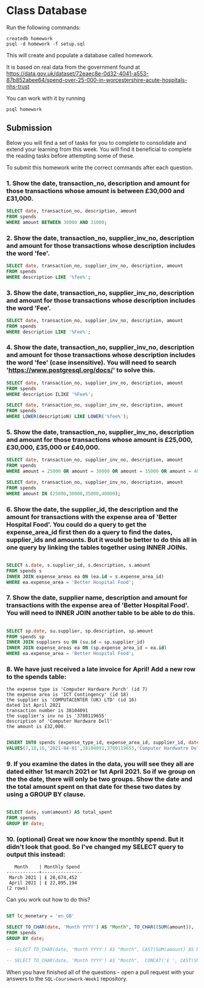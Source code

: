 # Class Database

Run the following commands:

```
createdb homework
psql -d homework -f setup.sql
```

This will create and populate a database called homework.

It is based on real data from the government found at
https://data.gov.uk/dataset/72eaec8e-0d32-4041-a553-87b852abee64/spend-over-25-000-in-worcestershire-acute-hospitals-nhs-trust

You can work with it by running

```
psql homework
```

## Submission

Below you will find a set of tasks for you to complete to consolidate and extend your learning from this week. You will find it beneficial to complete the reading tasks before attempting some of these.

To submit this homework write the correct commands after each question.

### 1. Show the date, transaction_no, description and amount for those transactions whose amount is between £30,000 and £31,000.

```sql
SELECT date, transaction_no, description, amount
FROM spends
WHERE amount BETWEEN 30000 AND 31000;
```

### 2. Show the date, transaction_no, supplier_inv_no, description and amount for those transactions whose description includes the word 'fee'.

```sql
SELECT date, transaction_no, supplier_inv_no, description, amount
FROM spends
WHERE description LIKE '%fee%';
```

### 3. Show the date, transaction_no, supplier_inv_no, description and amount for those transactions whose description includes the word 'Fee'.

```sql
SELECT date, transaction_no, supplier_inv_no, description, amount
FROM spends
WHERE description LIKE '%Fee%';

```

### 4. Show the date, transaction_no, supplier_inv_no, description and amount for those transactions whose description includes the word 'fee' (case insensitive). You will need to search 'https://www.postgresql.org/docs/' to solve this.

```sql
SELECT date, transaction_no, supplier_inv_no, description, amount
FROM spends
WHERE description ILIKE '%Fee%';

SELECT date, transaction_no, supplier_inv_no, description, amount
FROM spends
WHERE LOWER(descriptioN) LIKE LOWER('%fee%');

```

### 5. Show the date, transaction_no, supplier_inv_no, description and amount for those transactions whose amount is £25,000, £30,000, £35,000 or £40,000.

```sql
SELECT date, transaction_no, supplier_inv_no, description, amount
FROM spends
WHERE amount = 25000 OR amount = 30000 OR amount = 35000 OR amount = 40000;

SELECT date, transaction_no, supplier_inv_no, description, amount
FROM spends
WHERE amount IN (25000,30000,35000,40000);

```

### 6. Show the date, the supplier_id, the description and the amount for transactions with the expense area of 'Better Hospital Food'. You could do a query to get the expense_area_id first then do a query to find the dates, supplier_ids and amounts. But it would be better to do this all in one query by linking the tables together using INNER JOINs.

```sql

SELECT s.date, s.supplier_id, s.description, s.amount
FROM spends s
INNER JOIN expense_areas ea ON (ea.id = s.expense_area_id)
WHERE ea.expense_area = 'Better Hospital Food';

```

### 7. Show the date, supplier name, description and amount for transactions with the expense area of 'Better Hospital Food'. You will need to INNER JOIN another table to be able to do this.

```sql

SELECT sp.date, su.supplier, sp.description, sp.amount
FROM spends sp
INNER JOIN suppliers su ON (su.id = sp.supplier_id)
INNER JOIN expense_areas ea ON (sp.expense_area_id = ea.id)
WHERE ea.expense_area = 'Better Hospital Food';

```

### 8. We have just received a late invoice for April! Add a new row to the spends table:

    the expense type is 'Computer Hardware Purch' (id 7)
    the expense area is 'ICT Contingency' (id 18)
    the supplier is 'COMPUTACENTER (UK) LTD' (id 16)
    dated 1st April 2021
    transaction number is 38104091
    the supplier's inv no is '3780119655'
    description of 'Computer Hardware Dell'
    the amount is £32,000.

```sql

INSERT INTO spends (expense_type_id, expense_area_id, supplier_id, date, transaction_no, supplier_inv_no, description,amount)
VALUES(7,18,16,'2021-04-01',38104091,3780119655,'Computer Hardwatre Dell',32000);


```

### 9. If you examine the dates in the data, you will see they all are dated either 1st march 2021 or 1st April 2021. So if we group on the the date, there will only be two groups. Show the date and the total amount spent on that date for these two dates by using a GROUP BY clause.

```sql

SELECT date, sum(amount) AS total_spent
FROM spends
GROUP BY date;

```

### 10. (optional) Great we now know the monthly spend. But it didn't look that good. So I've changed my SELECT query to output this instead:

```
   Month    | Monthly Spend
------------+---------------
 March 2021 | £ 28,674,452
 April 2021 | £ 22,895,194
(2 rows)
```

Can you work out how to do this?

```sql

SET lc_monetary = 'en_GB'

SELECT TO_CHAR(date, 'Month YYYY') AS "Month", TO_CHAR((SUM(amount)), '£ 00,000,000') AS "Money Spend"
FROM spends
GROUP BY date;

-- SELECT TO_CHAR(date, 'Month YYYY') AS "Month", CAST(SUM(amount) AS Money) AS "Money Spend" FROM spends GROUP BY date;

-- SELECT TO_CHAR(date, 'Month YYYY') AS "Month",  CONCAT('£ ', CAST(SUM(amount) AS MONEY)) AS "Money Spend"  FROM spends GROUP BY date;

```

When you have finished all of the questions - open a pull request with your answers to the `SQL-Coursework-Week1` repository.
